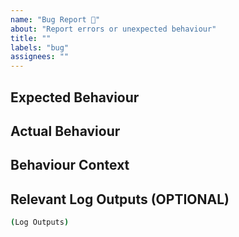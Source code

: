 ```yaml
---
name: "Bug Report 🐛"
about: "Report errors or unexpected behaviour"
title: ""
labels: "bug"
assignees: ""
---
```


<!--
By submitting this issue, you agree to follow our Contributing Guidelines & Code of Conduct.
Thank you for taking the time to fill out this bug report!
-->

## Expected Behaviour

<!--
Feel free to paste screenshots here.
What were you expecting to happen?
-->

## Actual Behaviour

<!--
Feel free to paste screenshots here.
What happened instead?
-->

## Behaviour Context

<!--
What steps can we take to reproduce the issue? What system are you running? What software could be interfering?
e.g.
1. In this environment...
2. With this config...
3. Run/Do '...'
4. See error...
-->

## Relevant Log Outputs (OPTIONAL)

<!--
Please copy and paste relevant log output(s). This could be from the browser
console or server-side logs.
-->

```bash
(Log Outputs)
```
